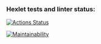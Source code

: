 ### Hexlet tests and linter status:
[![Actions Status](https://github.com/gorelikova1993/java-project-61/actions/workflows/hexlet-check.yml/badge.svg)](https://github.com/gorelikova1993/java-project-61/actions)

[![Maintainability](https://api.codeclimate.com/v1/badges/c2ff7b563fbbb2ee194c/maintainability)](https://codeclimate.com/github/gorelikova1993/java-project-61/maintainability)
